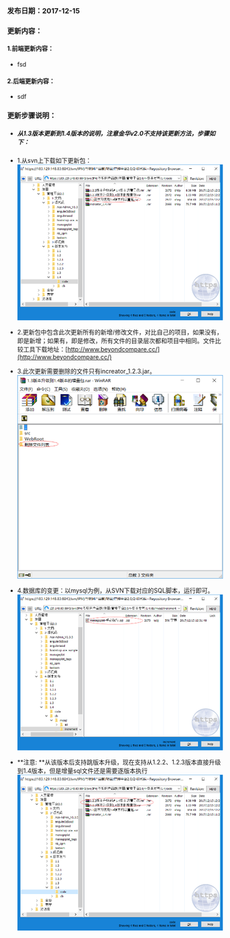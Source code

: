 ### 发布日期：2017-12-15

### 更新内容：

#### 1.前端更新内容：

* fsd

#### 2.后端更新内容：

* sdf


### 更新步骤说明：

* ##### 从1.3版本更新到1.4版本的说明，注意金华v2.0不支持该更新方法，步骤如下：
* 1.从svn上下载如下更新包：  
  ![](/assets/V1.4-1.png)
* 2.更新包中包含此次更新所有的新增/修改文件，对比自己的项目，如果没有，即是新增；如果有，即是修改，所有文件的目录层次都和项目中相同。文件比较工具下载地址：[http://www.beyondcompare.cc/](http://www.beyondcompare.cc/)

* 3.此次更新需要删除的文件只有increator\_1.2.3.jar。
![](/assets/V1.4-2.png)
* 4.数据库的变更：以mysql为例，从SVN下载对应的SQL脚本，运行即可。  
  ![](/assets/V1.4-3.png)
* **注意: **从该版本后支持跳版本升级，现在支持从1.2.2、1.2.3版本直接升级到1.4版本，但是增量sql文件还是需要逐版本执行
![](/assets/V1.4-4.png)



